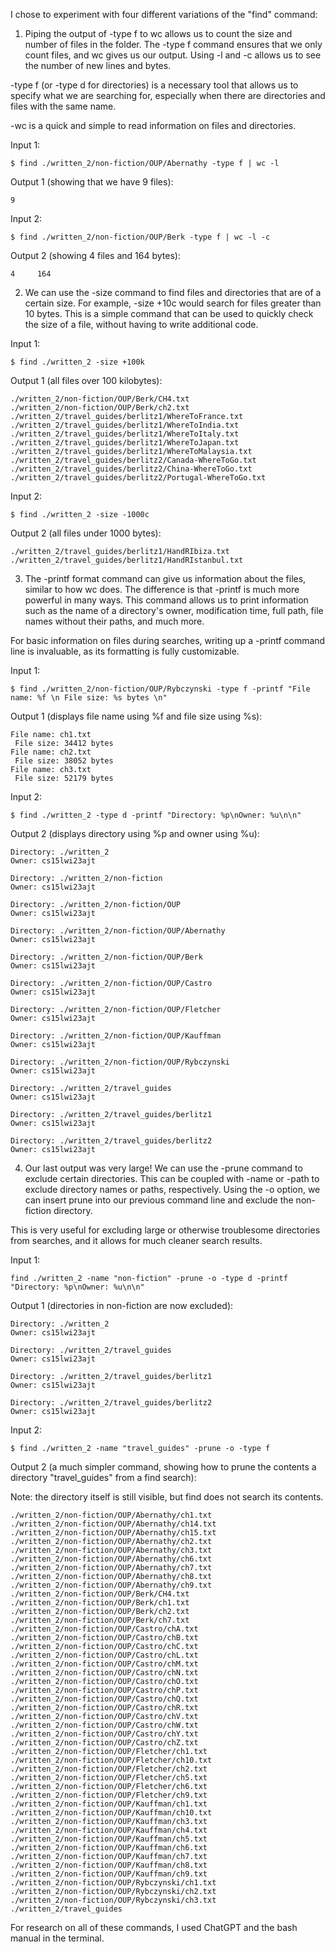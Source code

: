 I chose to experiment with four different variations of the "find" command:

1. Piping the output of -type f to wc allows us to count the size and number of files in the folder. The -type f command ensures that we only count files,
and wc gives us our output. Using -l and -c allows us to see the number of new lines and bytes.

 -type f (or -type d for directories) is a necessary tool that allows us to specify what we are searching for, especially when there are directories and files
 with the same name.

 -wc is a quick and simple to read information on files and directories.

Input 1:
```
$ find ./written_2/non-fiction/OUP/Abernathy -type f | wc -l
```

Output 1 (showing that we have 9 files): 
```
9
```

Input 2:
```
$ find ./written_2/non-fiction/OUP/Berk -type f | wc -l -c
```

Output 2 (showing 4 files and 164 bytes):
```
4     164
```

2. We can use the -size command to find files and directories that are of a certain size. For example, -size +10c would search for files greater than 10 bytes.
This is a simple command that can be used to quickly check the size of a file, without having to write additional code.

Input 1:

```
$ find ./written_2 -size +100k
```

Output 1 (all files over 100 kilobytes):

```
./written_2/non-fiction/OUP/Berk/CH4.txt
./written_2/non-fiction/OUP/Berk/ch2.txt
./written_2/travel_guides/berlitz1/WhereToFrance.txt
./written_2/travel_guides/berlitz1/WhereToIndia.txt
./written_2/travel_guides/berlitz1/WhereToItaly.txt
./written_2/travel_guides/berlitz1/WhereToJapan.txt
./written_2/travel_guides/berlitz1/WhereToMalaysia.txt
./written_2/travel_guides/berlitz2/Canada-WhereToGo.txt
./written_2/travel_guides/berlitz2/China-WhereToGo.txt
./written_2/travel_guides/berlitz2/Portugal-WhereToGo.txt
```

Input 2:
```
$ find ./written_2 -size -1000c
```

Output 2 (all files under 1000 bytes):
```
./written_2/travel_guides/berlitz1/HandRIbiza.txt
./written_2/travel_guides/berlitz1/HandRIstanbul.txt
```

3. The -printf format command can give us information about the files, similar to how wc does. The difference is that -printf is much more powerful in many ways.
This command allows us to print information such as the name of a directory's owner, modification time, full path, file names without their paths, and much more.

 For basic information on files during searches, writing up a -printf command line is invaluable, as its formatting is fully customizable.

Input 1:
```
$ find ./written_2/non-fiction/OUP/Rybczynski -type f -printf "File name: %f \n File size: %s bytes \n"
```

Output 1 (displays file name using %f and file size using %s):
```
File name: ch1.txt 
 File size: 34412 bytes 
File name: ch2.txt 
 File size: 38052 bytes 
File name: ch3.txt 
 File size: 52179 bytes
```

Input 2:
```
$ find ./written_2 -type d -printf "Directory: %p\nOwner: %u\n\n"
```

Output 2 (displays directory using %p and owner using %u):
```
Directory: ./written_2
Owner: cs15lwi23ajt

Directory: ./written_2/non-fiction
Owner: cs15lwi23ajt

Directory: ./written_2/non-fiction/OUP
Owner: cs15lwi23ajt

Directory: ./written_2/non-fiction/OUP/Abernathy
Owner: cs15lwi23ajt

Directory: ./written_2/non-fiction/OUP/Berk
Owner: cs15lwi23ajt

Directory: ./written_2/non-fiction/OUP/Castro
Owner: cs15lwi23ajt

Directory: ./written_2/non-fiction/OUP/Fletcher
Owner: cs15lwi23ajt

Directory: ./written_2/non-fiction/OUP/Kauffman
Owner: cs15lwi23ajt

Directory: ./written_2/non-fiction/OUP/Rybczynski
Owner: cs15lwi23ajt

Directory: ./written_2/travel_guides
Owner: cs15lwi23ajt

Directory: ./written_2/travel_guides/berlitz1
Owner: cs15lwi23ajt

Directory: ./written_2/travel_guides/berlitz2
Owner: cs15lwi23ajt
```

4. Our last output was very large! We can use the -prune command to exclude certain directories. This can be coupled with -name or -path to exclude
directory names or paths, respectively. Using the -o option, we can insert prune into our previous command line and exclude the non-fiction directory.

 This is very useful for excluding large or otherwise troublesome directories from searches, and it allows for much cleaner search results.

Input 1:
```
find ./written_2 -name "non-fiction" -prune -o -type d -printf "Directory: %p\nOwner: %u\n\n"
```

Output 1 (directories in non-fiction are now excluded):
```
Directory: ./written_2
Owner: cs15lwi23ajt

Directory: ./written_2/travel_guides
Owner: cs15lwi23ajt

Directory: ./written_2/travel_guides/berlitz1
Owner: cs15lwi23ajt

Directory: ./written_2/travel_guides/berlitz2
Owner: cs15lwi23ajt
```

Input 2:
```
$ find ./written_2 -name "travel_guides" -prune -o -type f
```

Output 2 (a much simpler command, showing how to prune the contents a directory "travel_guides" from a find search):

Note: the directory itself is still visible, but find does not search its contents.
```
./written_2/non-fiction/OUP/Abernathy/ch1.txt
./written_2/non-fiction/OUP/Abernathy/ch14.txt
./written_2/non-fiction/OUP/Abernathy/ch15.txt
./written_2/non-fiction/OUP/Abernathy/ch2.txt
./written_2/non-fiction/OUP/Abernathy/ch3.txt
./written_2/non-fiction/OUP/Abernathy/ch6.txt
./written_2/non-fiction/OUP/Abernathy/ch7.txt
./written_2/non-fiction/OUP/Abernathy/ch8.txt
./written_2/non-fiction/OUP/Abernathy/ch9.txt
./written_2/non-fiction/OUP/Berk/CH4.txt
./written_2/non-fiction/OUP/Berk/ch1.txt
./written_2/non-fiction/OUP/Berk/ch2.txt
./written_2/non-fiction/OUP/Berk/ch7.txt
./written_2/non-fiction/OUP/Castro/chA.txt
./written_2/non-fiction/OUP/Castro/chB.txt
./written_2/non-fiction/OUP/Castro/chC.txt
./written_2/non-fiction/OUP/Castro/chL.txt
./written_2/non-fiction/OUP/Castro/chM.txt
./written_2/non-fiction/OUP/Castro/chN.txt
./written_2/non-fiction/OUP/Castro/chO.txt
./written_2/non-fiction/OUP/Castro/chP.txt
./written_2/non-fiction/OUP/Castro/chQ.txt
./written_2/non-fiction/OUP/Castro/chR.txt
./written_2/non-fiction/OUP/Castro/chV.txt
./written_2/non-fiction/OUP/Castro/chW.txt
./written_2/non-fiction/OUP/Castro/chY.txt
./written_2/non-fiction/OUP/Castro/chZ.txt
./written_2/non-fiction/OUP/Fletcher/ch1.txt
./written_2/non-fiction/OUP/Fletcher/ch10.txt
./written_2/non-fiction/OUP/Fletcher/ch2.txt
./written_2/non-fiction/OUP/Fletcher/ch5.txt
./written_2/non-fiction/OUP/Fletcher/ch6.txt
./written_2/non-fiction/OUP/Fletcher/ch9.txt
./written_2/non-fiction/OUP/Kauffman/ch1.txt
./written_2/non-fiction/OUP/Kauffman/ch10.txt
./written_2/non-fiction/OUP/Kauffman/ch3.txt
./written_2/non-fiction/OUP/Kauffman/ch4.txt
./written_2/non-fiction/OUP/Kauffman/ch5.txt
./written_2/non-fiction/OUP/Kauffman/ch6.txt
./written_2/non-fiction/OUP/Kauffman/ch7.txt
./written_2/non-fiction/OUP/Kauffman/ch8.txt
./written_2/non-fiction/OUP/Kauffman/ch9.txt
./written_2/non-fiction/OUP/Rybczynski/ch1.txt
./written_2/non-fiction/OUP/Rybczynski/ch2.txt
./written_2/non-fiction/OUP/Rybczynski/ch3.txt
./written_2/travel_guides
```

For research on all of these commands, I used ChatGPT and the bash manual in the terminal.
